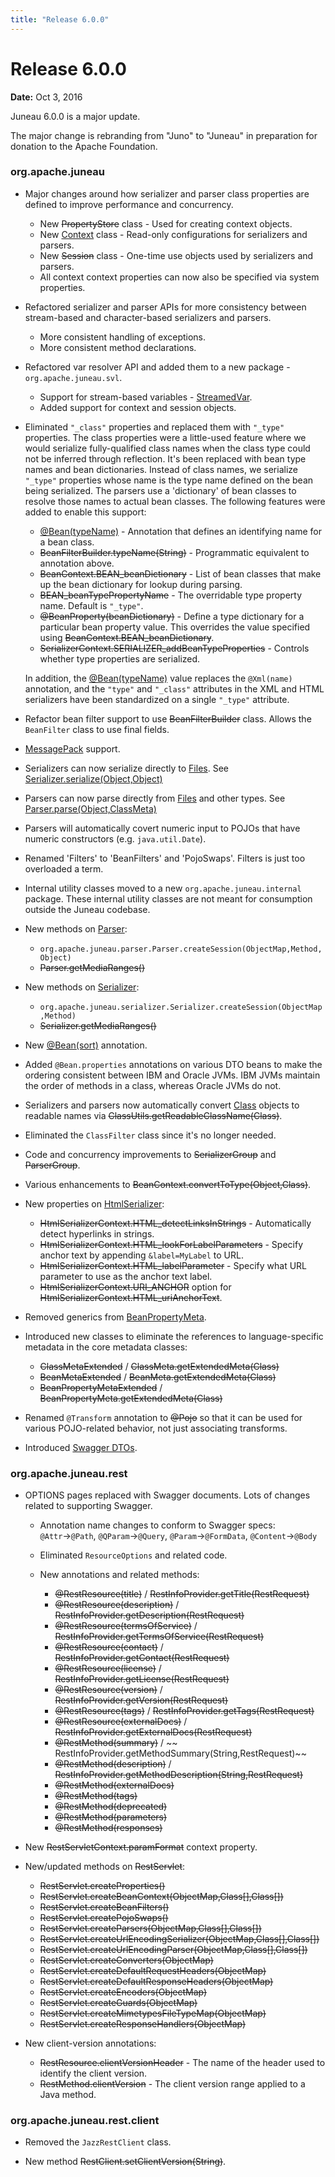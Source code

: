 ```yaml
---
title: "Release 6.0.0"
---
```


# Release 6.0.0

**Date:** Oct 3, 2016

Juneau 6.0.0 is a major update.

The major change is rebranding from "Juno" to "Juneau" in preparation for donation to the Apache Foundation.

### org.apache.juneau

- Major changes around how serializer and parser class properties are defined to improve performance and
  concurrency.

  - New ~~PropertyStore~~ class - Used for creating context objects.
  - New <a href="/site/apidocs/org/apache/juneau/Context.html" target="_blank">Context</a> class - Read-only configurations for serializers and
    parsers.
  - New ~~Session~~ class - One-time use objects used by serializers and parsers.
  - All context context properties can now also be specified via system properties.

- Refactored serializer and parser APIs for more consistency between stream-based and character-based serializers
  and parsers.

  - More consistent handling of exceptions.
  - More consistent method declarations.

- Refactored var resolver API and added them to a new package - `org.apache.juneau.svl`.

  - Support for stream-based variables - <a href="/site/apidocs/org/apache/juneau/svl/StreamedVar.html" target="_blank">StreamedVar</a>.
  - Added support for context and session objects.

- Eliminated `"_class"` properties and replaced them with `"_type"` properties.
  The class properties were a little-used feature where we would serialize fully-qualified class names when the
  class type could not be inferred through reflection.
  It's been replaced with bean type names and bean dictionaries.
  Instead of class names, we serialize `"_type"` properties whose name is the type name defined on the bean being
  serialized.
  The parsers use a 'dictionary' of bean classes to resolve those names to actual bean classes.
  The following features were added to enable this support:

  - <a href="/site/apidocs/org/apache/juneau/annotation/Bean.html#typeName()" target="_blank">@Bean(typeName)</a> - Annotation that defines an
    identifying name for a bean class.
  - ~~BeanFilterBuilder.typeName(String)~~ - Programmatic equivalent to annotation above.
  - ~~BeanContext.BEAN_beanDictionary~~ - List of bean classes that make up the bean dictionary for lookup during
    parsing.
  -  ~~BEAN_beanTypePropertyName~~ - The overridable type property name. Default is `"_type"`.
  - ~~@BeanProperty(beanDictionary)~~ - Define a type dictionary for a particular bean property value.
    This overrides the value specified using ~~BeanContext.BEAN_beanDictionary~~.
  - ~~SerializerContext.SERIALIZER_addBeanTypeProperties~~ - Controls whether type properties are serialized.

  In addition, the <a href="/site/apidocs/org/apache/juneau/annotation/Bean.html#typeName()" target="_blank">@Bean(typeName)</a> value replaces
  the `@Xml(name)` annotation, and the `"type"` and `"_class"` attributes in the XML and HTML serializers have been
  standardized on a single `"_type"` attribute.

- Refactor bean filter support to use  ~~BeanFilterBuilder~~ class.
  Allows the `BeanFilter` class to use final fields.

- <a href="/site/apidocs/org/apache/juneau/msgpack/package-summary.html" target="_blank">MessagePack</a> support.

- Serializers can now serialize directly to <a href="https://docs.oracle.com/en/java/javase/17/docs/api/java.base/java/io/File.html" target="_blank">Files</a>.
  See <a href="/site/apidocs/org/apache/juneau/serializer/Serializer.html#<init>(org.apache.juneau.serializer.Serializer.Builder)" target="_blank">Serializer.serialize(Object,Object)</a>

- Parsers can now parse directly from <a href="https://docs.oracle.com/en/java/javase/17/docs/api/java.base/java/io/File.html" target="_blank">Files</a> and other types.
  See <a href="/site/apidocs/org/apache/juneau/parser/Parser.html#<init>(org.apache.juneau.parser.Parser.Builder)" target="_blank">Parser.parse(Object,ClassMeta)</a>

- Parsers will automatically covert numeric input to POJOs that have numeric constructors (e.g. `java.util.Date`).

- Renamed 'Filters' to 'BeanFilters' and 'PojoSwaps'. Filters is just too overloaded a term.

- Internal utility classes moved to a new `org.apache.juneau.internal` package.
  These internal utility classes are not meant for consumption outside the Juneau codebase.

- New methods on <a href="/site/apidocs/org/apache/juneau/parser/Parser.html" target="_blank">Parser</a>:

  - `org.apache.juneau.parser.Parser.createSession(ObjectMap,Method,Object)`
  - ~~Parser.getMediaRanges()~~

- New methods on <a href="/site/apidocs/org/apache/juneau/serializer/Serializer.html" target="_blank">Serializer</a>:

  - `org.apache.juneau.serializer.Serializer.createSession(ObjectMap,Method)`
  - ~~Serializer.getMediaRanges()~~

- New <a href="/site/apidocs/org/apache/juneau/annotation/Bean.html#sort()" target="_blank">@Bean(sort)</a> annotation.

- Added `@Bean.properties` annotations on various DTO beans to make the ordering consistent between IBM and Oracle
  JVMs.
  IBM JVMs maintain the order of methods in a class, whereas Oracle JVMs do not.

- Serializers and parsers now automatically convert <a href="https://docs.oracle.com/en/java/javase/17/docs/api/java.base/java/lang/Class.html" target="_blank">Class</a> objects to readable
  names via ~~ClassUtils.getReadableClassName(Class)~~.

- Eliminated the `ClassFilter` class since it's no longer needed.

- Code and concurrency improvements to  ~~SerializerGroup~~ and  ~~ParserGroup~~.

- Various enhancements to ~~BeanContext.convertToType(Object,Class)~~.

- New properties on <a href="/site/apidocs/org/apache/juneau/html/HtmlSerializer.html" target="_blank">HtmlSerializer</a>:

  - ~~HtmlSerializerContext.HTML_detectLinksInStrings~~ - Automatically detect hyperlinks in strings.
  - ~~HtmlSerializerContext.HTML_lookForLabelParameters~~ - Specify anchor text by appending `&label=MyLabel` to
    URL.
  - ~~HtmlSerializerContext.HTML_labelParameter~~ - Specify what URL parameter to use as the anchor text label.
  - ~~HtmlSerializerContext.URI_ANCHOR~~ option for ~~HtmlSerializerContext.HTML_uriAnchorText~~.

- Removed generics from <a href="/site/apidocs/org/apache/juneau/BeanPropertyMeta.html" target="_blank">BeanPropertyMeta</a>.

- Introduced new classes to eliminate the references to language-specific metadata in the core metadata classes:

  -  ~~ClassMetaExtended~~ / ~~ClassMeta.getExtendedMeta(Class)~~
  -  ~~BeanMetaExtended~~ / ~~BeanMeta.getExtendedMeta(Class)~~
  -  ~~BeanPropertyMetaExtended~~ / ~~BeanPropertyMeta.getExtendedMeta(Class)~~

- Renamed `@Transform` annotation to ~~@Pojo~~ so that it can be used for various POJO-related behavior, not just
  associating transforms.

- Introduced <a href="/site/apidocs/org/apache/juneau/bean/swagger/package-summary.html" target="_blank">Swagger DTOs</a>.

### org.apache.juneau.rest

- OPTIONS pages replaced with Swagger documents.
  Lots of changes related to supporting Swagger.

  - Annotation name changes to conform to Swagger specs: `@Attr`→`@Path`, `@QParam`→`@Query`, `@Param`→`@FormData`,
    `@Content`→`@Body`
  - Eliminated `ResourceOptions` and related code.
  - New annotations and related methods:

    - ~~@RestResource(title)~~ / ~~RestInfoProvider.getTitle(RestRequest)~~
    - ~~@RestResource(description)~~ / ~~RestInfoProvider.getDescription(RestRequest)~~
    - ~~@RestResource(termsOfService)~~ / ~~RestInfoProvider.getTermsOfService(RestRequest)~~
    - ~~@RestResource(contact)~~ / ~~RestInfoProvider.getContact(RestRequest)~~
    - ~~@RestResource(license)~~ / ~~RestInfoProvider.getLicense(RestRequest)~~
    - ~~@RestResource(version)~~ / ~~RestInfoProvider.getVersion(RestRequest)~~
    - ~~@RestResource(tags)~~ / ~~RestInfoProvider.getTags(RestRequest)~~
    - ~~@RestResource(externalDocs)~~ / ~~RestInfoProvider.getExternalDocs(RestRequest)~~
    - ~~@RestMethod(summary)~~ / ~~ RestInfoProvider.getMethodSummary(String,RestRequest)~~
    - ~~@RestMethod(description)~~ /
      ~~RestInfoProvider.getMethodDescription(String,RestRequest)~~
    - ~~@RestMethod(externalDocs)~~
    - ~~@RestMethod(tags)~~
    - ~~@RestMethod(deprecated)~~
    - ~~@RestMethod(parameters)~~
    - ~~@RestMethod(responses)~~

- New ~~RestServletContext.paramFormat~~ context property.

- New/updated methods on  ~~RestServlet~~:

  - ~~RestServlet.createProperties()~~
  - ~~RestServlet.createBeanContext(ObjectMap,Class[],Class[])~~
  - ~~RestServlet.createBeanFilters()~~
  - ~~RestServlet.createPojoSwaps()~~
  - ~~RestServlet.createParsers(ObjectMap,Class[],Class[])~~
  - ~~RestServlet.createUrlEncodingSerializer(ObjectMap,Class[],Class[])~~
  - ~~RestServlet.createUrlEncodingParser(ObjectMap,Class[],Class[])~~
  - ~~RestServlet.createConverters(ObjectMap)~~
  - ~~RestServlet.createDefaultRequestHeaders(ObjectMap)~~
  - ~~RestServlet.createDefaultResponseHeaders(ObjectMap)~~
  - ~~RestServlet.createEncoders(ObjectMap)~~
  - ~~RestServlet.createGuards(ObjectMap)~~
  - ~~RestServlet.createMimetypesFileTypeMap(ObjectMap)~~
  - ~~RestServlet.createResponseHandlers(ObjectMap)~~

- New client-version annotations:

  - ~~RestResource.clientVersionHeader~~ - The name of the header used to identify the client version.
  - ~~RestMethod.clientVersion~~ - The client version range applied to a Java method.

### org.apache.juneau.rest.client

- Removed the `JazzRestClient` class.

- New method ~~RestClient.setClientVersion(String)~~.